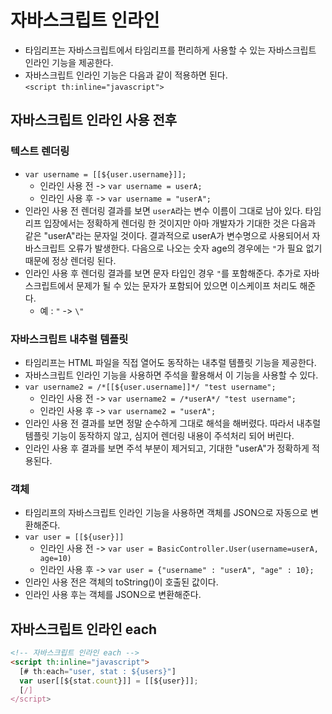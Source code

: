 # 자바스크립트 인라인
- 타임리프는 자바스크립트에서 타임리프를 편리하게 사용할 수 있는 자바스크립트 인라인 기능을 제공한다.
- 자바스크립트 인라인 기능은 다음과 같이 적용하면 된다.<br>
`<script th:inline="javascript">`

## 자바스크립트 인라인 사용 전후
### 텍스트 렌더링
- `var username = [[${user.username}]];`
    - 인라인 사용 전 -> `var username = userA;`
    - 인라인 사용 후 -> `var username = "userA";`
- 인라인 사용 전 렌더링 결과를 보면 `userA`라는 변수 이름이 그대로 남아 있다. 타임리프 입장에서는 정확하게 렌더링 한 것이지만 
아마 개발자가 기대한 것은 다음과 같은 "userA"라는 문자일 것이다. 결과적으로 userA가 변수명으로 사용되어서 자바스크립트
오류가 발생한다. 다음으로 나오는 숫자 age의 경우에는 `"`가 필요 없기 때문에 정상 렌더링 된다.
- 인라인 사용 후 렌더링 결과를 보면 문자 타입인 경우 `"`를 포함해준다.
추가로 자바스크립트에서 문제가 될 수 있는 문자가 포함되어 있으면 이스케이프 처리도 해준다.
    - 예 : `"` -> `\"`
    
### 자바스크립트 내추럴 템플릿
- 타임리프는 HTML 파일을 직접 열어도 동작하는 내추럴 템플릿 기능을 제공한다.
- 자바스크립트 인라인 기능을 사용하면 주석을 활용해서 이 기능을 사용할 수 있다.
- `var username2 = /*[[${user.username]]*/ "test username";`
    - 인라인 사용 전 -> `var username2 = /*userA*/ "test username";`
    - 인라인 사용 후 -> `var username2 = "userA";`
- 인라인 사용 전 결과를 보면 정말 순수하게 그대로 해석을 해버렸다. 따라서 내추럴 템플릿 기능이 동작하지
않고, 심지어 렌더링 내용이 주석처리 되어 버린다.
- 인라인 사용 후 결과를 보면 주석 부분이 제거되고, 기대한 "userA"가 정확하게 적용된다.

### 객체
- 타임리프의 자바스크립트 인라인 기능을 사용하면 객체를 JSON으로 자동으로 변환해준다.
- `var user = [[${user}]]`
    - 인라인 사용 전 -> `var user = BasicController.User(username=userA, age=10)`
    - 인라인 사용 후 -> `var user = {"username" : "userA", "age" : 10};`
- 인라인 사용 전은 객체의 toString()이 호출된 값이다.
- 인라인 사용 후는 객체를 JSON으로 변환해준다.

## 자바스크립트 인라인 each
```html
<!-- 자바스크립트 인라인 each --> 
<script th:inline="javascript">
  [# th:each="user, stat : ${users}"]
  var user[[${stat.count}]] = [[${user}]];
  [/]
</script>
```
